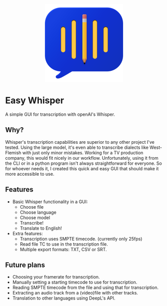<p align="center">
  <img src="icon/EW-icon.png" width="250"/>
</p>

# Easy Whisper
A simple GUI for transcription with openAI's Whisper.

## Why?
Whisper's transcription capabilities are superior to any other project I've tested. Using the large model, it's even able to transcribe dialects like West-Flemish with just only minor mistakes. Working for a TV production company, this would fit nicely in our workflow.
Unfortunately, using it from the CLI or in a python program isn't always straightforward for everyone. So for whoever needs it, I created this quick and easy GUI that should make it more accessible to use.

## Features
- Basic Whisper functionality in a GUI:
    - Choose file
    - Choose language
    - Choose model
    - Transcribe!
    - Translate to English!
- Extra features:
    - Transcription uses SMPTE timecode. (currently only 25fps)
    - Read file TC to use in the transcription file.
    - Multiple export formats: TXT, CSV or SRT.

## Future plans
- Choosing your framerate for transcription.
- Manually setting a starting timecode to use for transcription.
- Reading SMPTE timecode from the file and using that for transcription.
- Extracting an audio track from a (video)file with other tracks.
- Translation to other languages using DeepL's API.

